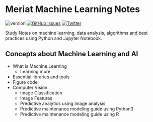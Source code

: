 # Meriat Machine Learning Notes

![version](https://img.shields.io/badge/version-v1.0-yellowgreen.svg) [![GitHub issues](https://img.shields.io/github/issues/vitormeriat/meriat-ml-notes.svg)](https://github.com/vitormeriat/meriat-ml-notes/issues) [![Twitter](https://img.shields.io/twitter/url/https/github.com/vitormeriat/meriat-ml-notes.svg?style=social)](https://twitter.com/intent/tweet?text=Wow:&url=%5Bobject%20Object%5D)

Study Notes on machine learning, data analysis, algorithms and best practices using Python and Jupyter Notebook.

## Concepts about Machine Learning and AI

* What is Machine Learning
    * Learning more
* Essential libraries and tools
* Figure code
* Computer Vision
    * Image Classification
    * Image Features
    * Predictive analytics using Image analysis
    * Predictive maintenance modeling guide using Python3
    * Predictive maintenance modeling guide using R
